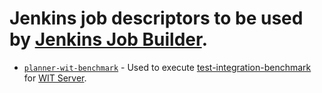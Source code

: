 # Jenkins job descriptors to be used by [Jenkins Job Builder](https://docs.openstack.org/infra/jenkins-job-builder/).
 * [`planner-wit-benchmark`](https://osioperf-jenkins.rhev-ci-vms.eng.rdu2.redhat.com/job/planner-wit-benchmark/) - Used to execute [test-integration-benchmark](https://github.com/fabric8-services/fabric8-wit/blob/master/.make/test.mk) for [WIT Server](https://github.com/fabric8-services/fabric8-wit).